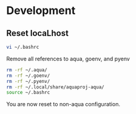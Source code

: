 # Development

## Reset locaLhost

```sh
vi ~/.bashrc
```

Remove all references to aqua, goenv, and pyenv

```sh
rm -rf ~/.aqua/
rm -rf ~/.goenv/
rm -rf ~/.pyenv/
rm -rf ~/.local/share/aquaproj-aqua/
source ~/.bashrc
```

You are now reset to non-aqua configuration.
